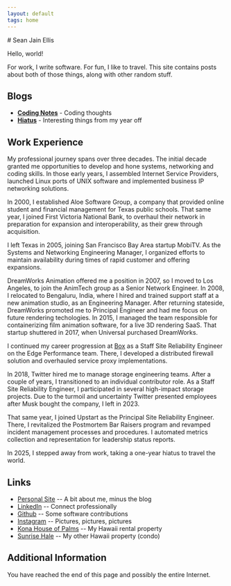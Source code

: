 ```yaml
---
layout: default
tags: home
---
```


<div class="home-content">
# Sean Jain Ellis

Hello, world!

For work, I write software. For fun, I like to travel. This site contains
posts about both of those things, along with other random stuff.
</div>

## Blogs

- **[Coding Notes](/coding/)** - Coding thoughts
- **[Hiatus](/hiatus/)** - Interesting things from my year off

## Work Experience

My professional journey spans over three decades. The initial decade granted
me opportunities to develop and hone systems, networking and coding skills.
In those early years, I assembled Internet Service Providers, launched Linux
ports of UNIX software and implemented business IP networking solutions.

In 2000, I established Aloe Software Group, a company that provided online
student and financial management for Texas public schools. That same year,
I joined First Victoria National Bank, to overhaul their network in
preparation for expansion and interoperability, as their grew through
acquisition.

I left Texas in 2005, joining San Francisco Bay Area startup MobiTV. As the
Systems and Networking Engineering Manager, I organized efforts to maintain
availability during times of rapid customer and offering expansions.

DreamWorks Animation offered me a position in 2007, so I moved to Los
Angeles, to join the AnimTech group as a Senior Network Engineer. In 2008,
I relocated to Bengaluru, India, where I hired and trained support staff at
a new animation studio, as an Engineering Manager. After returning stateside,
DreamWorks promoted me to Principal Engineer and had me focus on future
rendering techologies. In 2015, I managed the team responsible for
containerizing film animation software, for a live 3D rendering SaaS. That
startup shuttered in 2017, when Universal purchased DreamWorks.

I continued my career progression at [Box](https://box.com/) as a Staff Site
Reliability Engineer on the Edge Performance team. There, I developed a
distributed firewall solution and overhauled service proxy implementations.

In 2018, Twitter hired me to manage storage engineering teams. After a
couple of years, I transitioned to an individual contributor role. As a Staff
Site Reliability Engineer, I participated in several high-impact storage
projects. Due to the turmoil and uncertainty Twitter presented employees
after Musk bought the company, I left in 2023.

That same year, I joined Upstart as the Principal Site Reliability Engineer.
There, I revitalized the Postmortem Bar Raisers program and revamped incident
management processes and procedures. I automated metrics collection and
representation for leadership status reports.

In 2025, I stepped away from work, taking a one-year hiatus to travel the
world.

## Links

- [Personal Site](https://bandarji.com/) -- A bit about me, minus the blog
- [LinkedIn](https://linkedin.com/in/bandarji) -- Connect professionally
- [Github](https://github.com/bandarji) -- Some software contributions
- [Instagram](https://instagram.com/bandarji) -- Pictures, pictures, pictures
- [Kona House of Palms](https://konahop.com/) -- My Hawaii rental property
- [Sunrise Hale](https://sunrisehale.com/) -- My other Hawaii property (condo)

## Additional Information

You have reached the end of this page and possibly the entire Internet.
